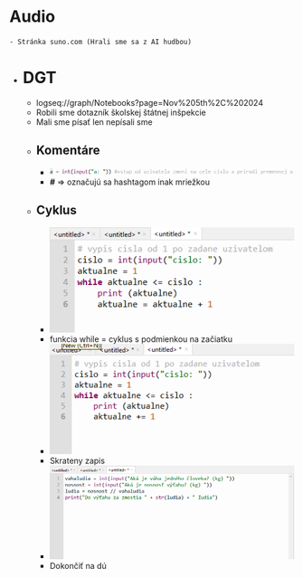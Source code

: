 # Audio
	- Stránka suno.com (Hrali sme sa z AI hudbou)
- # DGT
	- logseq://graph/Notebooks?page=Nov%205th%2C%202024
	- Robili sme dotazník školskej štátnej inšpekcie
	- Mali sme písať len nepísali sme
	- ## Komentáre
		- ![image.png](../assets/image_1731319089234_0.png)
		- **#** => označujú sa hashtagom inak mriežkou
	- ## Cyklus
		- ![image.png](../assets/image_1731319876200_0.png)
		- funkcia while = cyklus s podmienkou na začiatku
		- ![image.png](../assets/image_1731319933918_0.png)
		- Skrateny zapis
		- ![image.png](../assets/image_1731320717965_0.png)
		- Dokončiť na dú